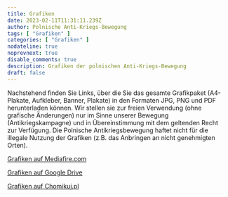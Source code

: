 ```yaml
---
title: Grafiken
date: 2023-02-11T11:31:11.239Z
author: Polnische Anti-Kriegs-Bewegung
tags: [ "Grafiken" ]
categories: [ "Grafiken" ]
nodateline: true
noprevnext: true
disable_comments: true
description: Grafiken der polnischen Anti-Kriegs-Bewegung
draft: false
---
```

Nachstehend finden Sie Links, über die Sie das gesamte Grafikpaket (A4-Plakate, Aufkleber, Banner, Plakate) in den Formaten JPG, PNG und PDF herunterladen können. Wir stellen sie zur freien Verwendung (ohne grafische Änderungen) nur im Sinne unserer Bewegung (Antikriegskampagne) und in Übereinstimmung mit dem geltenden Recht zur Verfügung. Die Polnische Antikriegsbewegung haftet nicht für die illegale Nutzung der Grafiken (z.B. das Anbringen an nicht genehmigten Orten).


[Grafiken auf Mediafire.com](https://www.mediafire.com/folder/e3mxmi645l5xt/PRA_Grafiki "Grafiken auf Mediafire.com")


[Grafiken auf Google Drive](https://drive.google.com/drive/folders/1BDYCx0L_UFOzLjZZzKfBwUrFdHCovI6R?usp=share_link "Grafiken auf Google Drive")


[Grafiken auf Chomikuj.pl](https://chomikuj.pl/Polski_Ruch_Antywojenny/Grafiki "Grafiken auf Chomikuj.pl")
